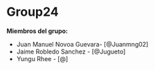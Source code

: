 # Group24

**Miembros del grupo:**

- Juan Manuel Novoa Guevara- [@Juanmng02]
- Jaime Robledo Sanchez - [@Jugueto]
- Yungu Rhee - [@]   
